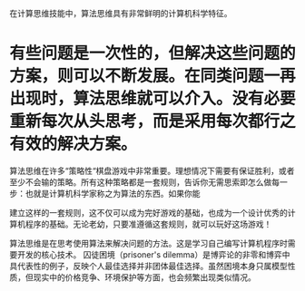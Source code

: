 在计算思维技能中，算法思维具有非常鲜明的计算机科学特征。

# 有些问题是一次性的，但解决这些问题的方案，则可以不断发展。在同类问题一再出现时，算法思维就可以介入。没有必要重新每次从头思考，而是采用每次都行之有效的解决方案。

算法思维在许多“策略性“棋盘游戏中非常重要。理想情况下需要有保证胜利，或者至少不会输的策略。所有这种策略都是一套规则，告诉你无需思索即怎么做每一步：也就是计算机科学家称之为算法的东西。如果你能

建立这样的一套规则，这不仅可以成为完好游戏的基础，也成为一个设计优秀的计算机程序的基础。无论老幼，只要准遵循这套规则，就可以玩好这场游戏！

算法思维是在思考使用算法来解决问题的方法。这是学习自己编写计算机程序时需要开发的核心技术。
囚徒困境（prisoner's dilemma）是博弈论的非零和博弈中具代表性的例子，反映个人最佳选择并非团体最佳选择。虽然困境本身只属模型性质，但现实中的价格竞争、环境保护等方面，也会频繁出现类似情况。